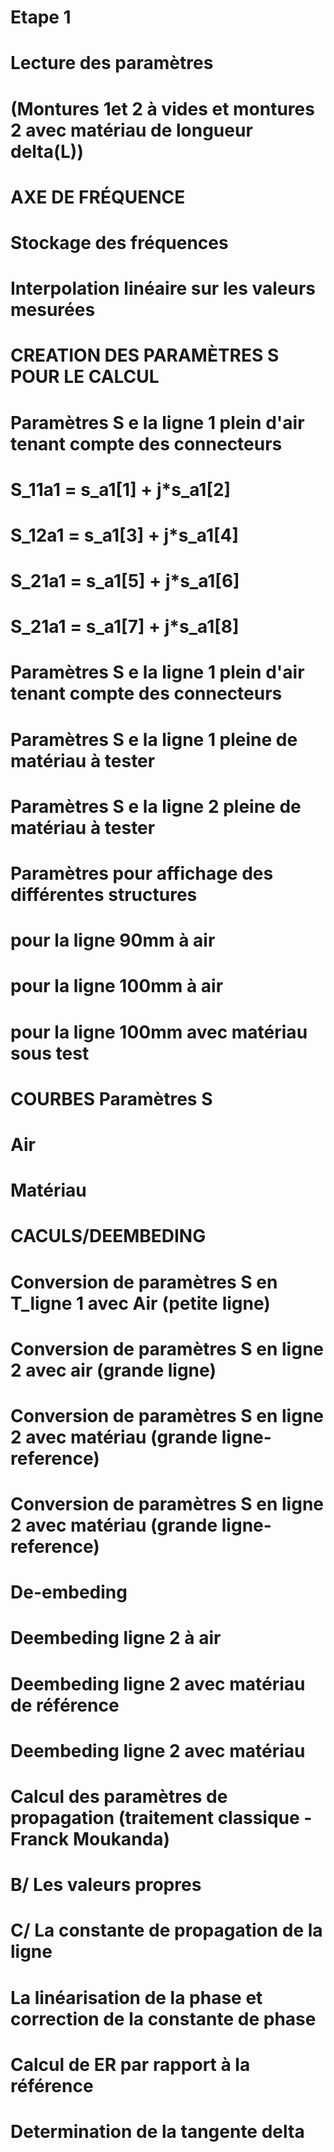 # Etape 1
# Lecture des paramètres
# (Montures 1et 2 à vides et montures 2 avec matériau de longueur delta(L))

# AXE DE FRÉQUENCE
# Stockage des fréquences

# Interpolation linéaire sur les valeurs mesurées

# CREATION DES PARAMÈTRES S POUR LE CALCUL
# Paramètres S e la ligne 1 plein d'air tenant compte des connecteurs
# S_11a1 = s_a1[1] + j*s_a1[2]
# S_12a1 = s_a1[3] + j*s_a1[4]
# S_21a1 = s_a1[5] + j*s_a1[6]
# S_21a1 = s_a1[7] + j*s_a1[8]

# Paramètres S e la ligne 1 plein d'air tenant compte des connecteurs

# Paramètres S e la ligne 1 pleine de matériau à tester

# Paramètres S e la ligne 2 pleine de matériau à tester

# Paramètres pour affichage des différentes structures
# pour la ligne 90mm à air

# pour la ligne 100mm à air

# pour la ligne 100mm avec matériau sous test

# COURBES Paramètres S
# Air
# Matériau

# CACULS/DEEMBEDING
# Conversion de paramètres S en T_ligne 1 avec Air (petite ligne)
# Conversion de paramètres S en ligne 2 avec air (grande ligne) 

# Conversion de paramètres S en ligne 2 avec matériau (grande ligne-reference)
# Conversion de paramètres S en ligne 2 avec matériau (grande ligne-reference)

# De-embeding
# Deembeding ligne 2 à air

# Deembeding ligne 2 avec matériau de référence

# Deembeding ligne 2 avec matériau

# Calcul des paramètres de propagation (traitement classique - Franck Moukanda)

# B/ Les valeurs propres

# C/ La constante de propagation de la ligne

# La linéarisation de la phase et correction de la constante de phase

# Calcul de ER par rapport à la référence

# Determination de la tangente delta